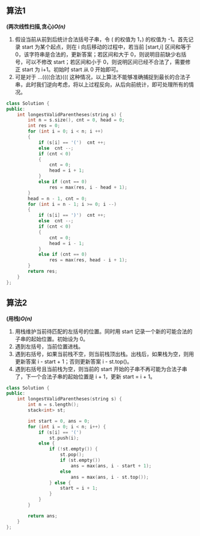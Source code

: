 ## 算法1


**(两次线性扫描,贪心)*O(n)***

1. 假设当前从前到后统计合法括号子串，令 ( 的权值为 1，) 的权值为 -1。首先记录 start 为某个起点，则在 i 向后移动的过程中，若当前 [start,i] 区间和等于 0，该字符串是合法的，更新答案；若区间和大于 0，则说明目前缺少右括号，可以不修改 start；若区间和小于 0，则说明区间已经不合法了，需要修正 start 为 i+1。初始时 start 从 0 开始即可。
2. 可是对于 ...((((合法)((( 这种情况，以上算法不能够准确捕捉到最长的合法子串，此时我们逆向考虑，将以上过程反向，从后向前统计，即可处理所有的情况。

```CPP
class Solution {
public:
    int longestValidParentheses(string s) {
        int n = s.size(), cnt = 0, head = 0;
        int res = 0;
        for (int i = 0; i < n; i ++)
        {
            if (s[i] == '(')  cnt ++;
            else  cnt --;
            if (cnt < 0)
            {
                cnt = 0;
                head = i + 1;
            }
            else if (cnt == 0)
                res = max(res, i - head + 1);
        }
        head = n - 1, cnt = 0;
        for (int i = n - 1; i >= 0; i --)
        {
            if (s[i] == ')')  cnt ++;
            else  cnt --;
            if (cnt < 0)
            {
                cnt = 0;
                head = i - 1;
            }
            else if (cnt == 0)
                res = max(res, head - i + 1);
        }
        return res;
    }
};
```

## 算法2

**(用栈)*O(n)***

1. 用栈维护当前待匹配的左括号的位置。同时用 start 记录一个新的可能合法的子串的起始位置。初始设为 0。
2. 遇到左括号，当前位置进栈。
3. 遇到右括号，如果当前栈不空，则当前栈顶出栈。出栈后，如果栈为空，则用更新答案 i - start + 1；否则更新答案 i - st.top()。
4. 遇到右括号且当前栈为空，则当前的 start 开始的子串不再可能为合法子串了，下一个合法子串的起始位置是 i + 1，更新 start = i + 1。

```CPP
class Solution {
public:
    int longestValidParentheses(string s) {
        int n = s.length();
        stack<int> st;

        int start = 0, ans = 0;
        for (int i = 0; i < n; i++) {
            if (s[i] == '(')
                st.push(i);
            else {
                if (!st.empty()) {
                    st.pop();
                    if (st.empty())
                        ans = max(ans, i - start + 1);
                    else
                        ans = max(ans, i - st.top());
                } else {
                    start = i + 1;
                }
            }
        }

        return ans;
    }
};
```